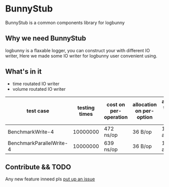 # BunnyStub

BunnyStub is a common components library for logbunny

## Why we need BunnyStub

logbunny is a flaxable logger, you can construct your with different IO writer, Here we made some IO writer for logbunny user convenient using.

## What's in it
* time routated IO writer
* volume routated IO writer

test case | testing times | cost on per-operation | allocation on per-option | allocation times on per-option
----------|---------------|-----------------------|--------------------------|-------------------------------
BenchmarkWrite-4           |     10000000         |      472 ns/op           |   36 B/op      |    1 allocs/op
BenchmarkParallelWrite-4   |     10000000         |      639 ns/op           |   36 B/op      |    1 allocs/op

## Contribute && TODO
Any new feature inneed pls [put up an issue](https://gitlab.meitu.com/gocommons/bunnystub/issues/new)
